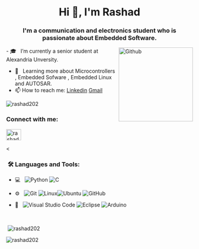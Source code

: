 
<h1 align="center">Hi 👋, I'm Rashad</h1>
<h3 align="center">I'm a communication and electronics student who is passionate about Embedded Software.</h3>
<img width="200" align="right" alt="Github" src="https://cdn.dribbble.com/users/1162077/screenshots/3848914/programmer.gif" />
- 🎓 &nbsp; I’m currently a senior student at Alexandria Unversity.

- 🌱 &nbsp; Learning more about Microcontrollers , Embedded Sofware , Embedded Linux and AUTOSAR. 
- 📫 How to reach me: [Linkedin](https://www.linkedin.com/in/rashad-elsayed-5061b3206/) [Gmail](Rashadelgarf3@gmail.com)

<p align="left"> <img src="https://komarev.com/ghpvc/?username=rashad202&label=Profile%20views&color=0e75b6&style=flat" alt="rashad202" /> </p>

<h3 align="left">Connect with me:</h3>
<p align="left">
<a href="https://www.linkedin.com/in/rashad-elsayed-5061b3206/" target="blank"><img align="center" src="https://raw.githubusercontent.com/rahuldkjain/github-profile-readme-generator/master/src/images/icons/Social/linked-in-alt.svg" alt="rashad elsayed" height="30" width="40" /></a>
</p>

<<h3>  &nbsp;🛠️ Languages and Tools:</h3>
- 💻 &nbsp;
![Python](https://img.shields.io/badge/-Python-333333?style=flat&logo=python)
![C](https://img.shields.io/badge/-C-black?style=flat-square&logo=c)

- ⚙️ &nbsp;
![Git](https://img.shields.io/badge/-Git-333333?style=flat&logo=git)
![Linux](https://img.shields.io/badge/-Linux-333333?style=flat&logo=Linux&logoColor=FCC624)![Ubuntu](https://img.shields.io/badge/-Ubuntu-black?style=flat-square&logo=ubuntu)
![GitHub](https://img.shields.io/badge/-GitHub-333333?style=flat&logo=github)
  

- 🔧 &nbsp;
![Visual Studio Code](https://img.shields.io/badge/-Visual%20Studio%20Code-333333?style=flat&logo=visual-studio-code&logoColor=007ACC)
![Eclipse](https://img.shields.io/badge/-Eclipse-333333?style=flat&logo=eclipse-ide&logoColor=2C2255)
![Arduino](https://img.shields.io/badge/-Arduino-333333?style=flat&logo=Arduino&logoColor=00979D)

  
<br/>



<p>&nbsp;<img align="center" src="https://github-readme-stats.vercel.app/api?username=rashad202&show_icons=true&locale=en" alt="rashad202" /></p>


<p><img align="center" src="https://github-readme-streak-stats.herokuapp.com/?user=rashad202&" alt="rashad202" /></p>
